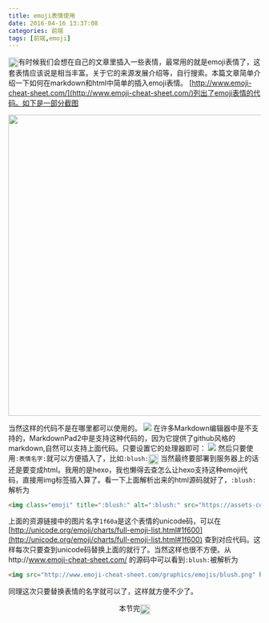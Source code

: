 ```yaml
---
title: emoji表情使用
date: 2016-04-16 13:37:08
categories: 前端
tags: [前端,emoji]
---
```

<img src="http://www.emoji-cheat-sheet.com/graphics/emojis/umbrella.png" height="20" width="20" align="absmiddle">有时候我们会想在自己的文章里插入一些表情，最常用的就是emoji表情了，这套表情应该说是相当丰富。关于它的来源发展介绍等，自行搜索。本篇文章简单介绍一下如何在markdown和html中简单的插入emoji表情。
[http://www.emoji-cheat-sheet.com/](http://www.emoji-cheat-sheet.com/)列出了emoji表情的代码。如下是一部分截图
<!--more-->
<img width=600px src="http://ww4.sinaimg.cn/large/bcd92541gw1f2yhvk2f9xj20no0ajabx.jpg"/>

当然这样的代码不是在哪里都可以使用的。
<img src="http://ww4.sinaimg.cn/large/bcd92541gw1f2yi0a69o8j20ub032acx.jpg"/>
在许多Markdown编辑器中是不支持的，MarkdownPad2中是支持这种代码的，因为它提供了github风格的markdown,自然可以支持上面代码。只要设置它的处理器即可：
<img src="http://ww4.sinaimg.cn/large/bcd92541gw1f2yi5u50yaj20f3053wfv.jpg"/>
然后只要使用`:表情名字:`就可以方便插入了，比如`:blush:`<img class="emoji" title=":blush:" alt=":blush:" src="https://assets-cdn.github.com/images/icons/emoji/unicode/1f60a.png" height="20" width="20" align="absmiddle"> 当然最终要部署到服务器上的话还是要变成html。我用的是hexo，我也懒得去查怎么让hexo支持这种emoji代码，直接用img标签插入算了。看一下上面解析出来的html源码就好了，`:blush:`解析为
``` html
<img class="emoji" title=":blush:" alt=":blush:" src="https://assets-cdn.github.com/images/icons/emoji/unicode/1f60a.png" height="20" width="20" align="absmiddle">
```
上面的资源链接中的图片名字`1f60a`是这个表情的unicode码，可以在[http://unicode.org/emoji/charts/full-emoji-list.html#1f600](http://unicode.org/emoji/charts/full-emoji-list.html#1f600) 查到对应代码。这样每次只要查到unicode码替换上面的就行了。当然这样也很不方便。从http://www.emoji-cheat-sheet.com/ 的源码中可以看到`:blush:`被解析为
``` html
<img src="http://www.emoji-cheat-sheet.com/graphics/emojis/blush.png" height="20" width="20" align="absmiddle">
```
同理这次只要替换表情的名字就可以了，这样就方便不少了。
<center>本节完<img src="http://www.emoji-cheat-sheet.com/graphics/emojis/laughing.png" height="20" width="20" align="absmiddle"></center>